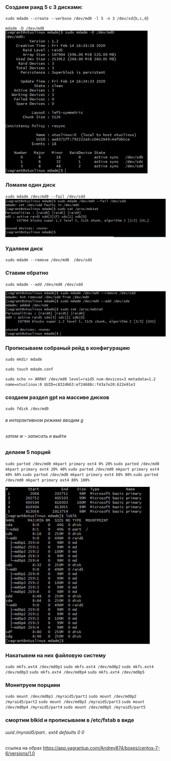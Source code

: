### Создаем раид 5 с 3 дисками:  

`sudo mdadm --create --verbose /dev/md0 -l 5 -n 3 /dev/sd{b,c,d}`

`mdadm -D /dev/md0`  
![picture1](https://github.com/Andrey874/D-Z/blob/master/1.jpg)



### Ломаем один диск

`sudo mdadm /dev/md0 --fail /dev/sdd`
![fail](https://github.com/Andrey874/D-Z/blob/master/2fail.jpg)
### Удаляем диск
`sudo mdadm --remove /dev/md0  /dev/sdd`
### Ставим обратно  

`sudo mdadm --add /dev/md0 /dev/sdd`

![repair](https://github.com/Andrey874/D-Z/blob/master/3repair.jpg)

### Прописываем собраный рейд в конфигурацию  

`sudo mkdir mdadm`

`sudo touch mdadm.conf`  

`sudo echo >> ARRAY /dev/md0 level=raid5 num-devices=3 metadata=1.2 name=otuslinux:0 UUID=c832d663:e724688c:f43a7e20:622e91e3`  


### создаем раздел gpt на массиве дисков  

`sudo fdisk /dev/md0`  

###### в интерактивном режиме вводим g
###### затем w - записать и выйти

### делаем 5 порций
`sudo parted /dev/md0 mkpart primary ext4 0% 20%`
`sudo parted /dev/md0 mkpart primary ext4 20% 40%`
`sudo parted /dev/md0 mkpart primary ext4 40% 60%`
`sudo parted /dev/md0 mkpart primary ext4 60% 80%`
`sudo parted /dev/md0 mkpart primary ext4 80% 100%`

![part](https://github.com/Andrey874/D-Z/blob/master/4partition.jpg)

### Накатывем на них файловую систему
 `sudo mkfs.ext4 /dev/md0p1`
 `sudo mkfs.ext4 /dev/md0p2`
 `sudo mkfs.ext4 /dev/md0p3`
 `sudo mkfs.ext4 /dev/md0p4`
 `sudo mkfs.ext4 /dev/md0p5`

### Монитруем порциии
`sudo mount /dev/md0p1 /myraid5/part1`
`sudo mount /dev/md0p2 /myraid5/part2`
`sudo mount /dev/md0p3 /myraid5/part3`
`sudo mount /dev/md0p4 /myraid5/part4`
`sudo mount /dev/md0p5 /myraid5/part5`

### смортим blkid и прописываем в /etc/fstab в виде
###### uuid	/myraid5/part..		ext4 	defaults 0 0


cсылка на образ
https://app.vagrantup.com/Andrey874/boxes/centos-7-6/versions/1.0
